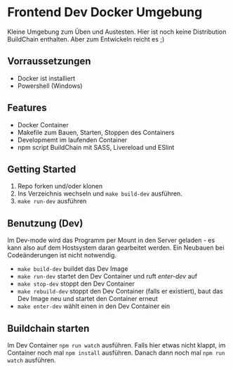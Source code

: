# Frontend Dev Docker Umgebung
Kleine Umgebung zum Üben und Austesten. Hier ist noch keine Distribution BuildChain enthalten. Aber zum Entwickeln reicht es ;)


## Vorraussetzungen
- Docker ist installiert
- Powershell (Windows)

## Features
- Docker Container
- Makefile zum Bauen, Starten, Stoppen des Containers
- Developmemt im laufenden Container
- npm script BuildChain mit SASS, Livereload und ESlint

## Getting Started
1. Repo forken und/oder klonen
2. Ins Verzeichnis wechseln und `make build-dev` ausführen.
3. `make run-dev` ausführen

## Benutzung (Dev)
Im Dev-mode wird das Programm per Mount in den Server geladen - es kann also auf dem Hostsystem daran gearbeitet werden. Ein Neubauen bei Codeänderungen ist nicht notwendig.
- `make build-dev` buildet das Dev Image
- `make run-dev` startet den Dev Container und ruft *enter-dev* auf
- `make stop-dev` stoppt den Dev Container
- `make rebuild-dev` stoppt den Dev Container (falls er existiert), baut das Dev Image neu und startet den Container erneut
- `make enter-dev` wählt einen in den Dev Container ein

## Buildchain starten
Im Dev Container `npm run watch` ausführen. Falls hier etwas nicht klappt, im Container noch mal `npm install` ausführen. Danach dann noch mal `npm run watch` ausführen.
